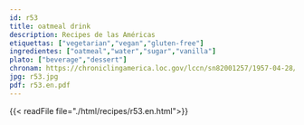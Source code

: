 ```yaml
---
id: r53
title: oatmeal drink
description: Recipes de las Américas
etiquettas: ["vegetarian","vegan","gluten-free"]
ingredientes: ["oatmeal","water","sugar","vanilla"]
plato: ["beverage","dessert"]
chronam: https://chroniclingamerica.loc.gov/lccn/sn82001257/1957-04-28/ed-1/seq-5/
jpg: r53.jpg
pdf: r53.en.pdf
---
```


{{< readFile file="./html/recipes/r53.en.html">}}